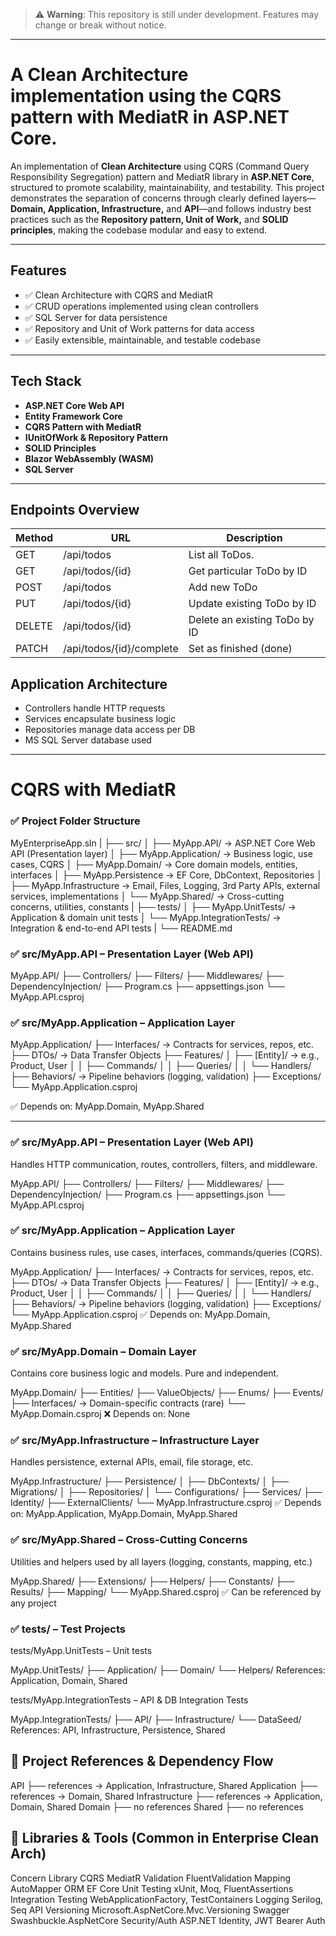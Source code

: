 
> ⚠️ **Warning**: This repository is still under development. Features may change or break without notice.

---


# A Clean Architecture implementation using the CQRS pattern with MediatR in ASP.NET Core.

An implementation of **Clean Architecture** using CQRS (Command Query Responsibility Segregation) pattern and MediatR library in **ASP.NET Core**, structured to promote scalability, maintainability, and testability. This project demonstrates the separation of concerns through clearly defined layers—**Domain, Application, Infrastructure,** and **API**—and follows industry best practices such as the **Repository pattern, Unit of Work,** and **SOLID principles**, making the codebase modular and easy to extend.

---

## Features

- ✅ Clean Architecture with CQRS and MediatR
- ✅ CRUD operations implemented using clean controllers
- ✅ SQL Server for data persistence
- ✅ Repository and Unit of Work patterns for data access
- ✅ Easily extensible, maintainable, and testable codebase

---

## Tech Stack

- **ASP.NET Core Web API**
- **Entity Framework Core**
- **CQRS Pattern with MediatR**
- **IUnitOfWork & Repository Pattern**
- **SOLID Principles**
- **Blazor WebAssembly (WASM)**
- **SQL Server**

---

## Endpoints Overview

| Method | URL                         | Description                     |
|--------|-----------------------------|---------------------------------|
| GET    | /api/todos                  | List all ToDos.                 |
| GET    | /api/todos/{id}             | Get particular ToDo by ID       |
| POST   | /api/todos                  | Add new ToDo                    |
| PUT    | /api/todos/{id}             | Update existing ToDo by ID      |
| DELETE | /api/todos/{id}             | Delete an existing ToDo by ID   |
| PATCH  | /api/todos/{id}/complete    | Set as finished (done)          |

## Application Architecture

- Controllers handle HTTP requests
- Services encapsulate business logic
- Repositories manage data access per DB
- MS SQL Server database used




---

# CQRS with MediatR

### ✅ Project Folder Structure

MyEnterpriseApp.sln
|
├── src/
│   ├── MyApp.API/                → ASP.NET Core Web API (Presentation layer)
│   ├── MyApp.Application/        → Business logic, use cases, CQRS
│   ├── MyApp.Domain/             → Core domain models, entities, interfaces
│   ├── MyApp.Persistence         → EF Core, DbContext, Repositories
│   ├── MyApp.Infrastructure      → Email, Files, Logging, 3rd Party APIs, external services, implementations
│   └── MyApp.Shared/             → Cross-cutting concerns, utilities, constants
|
├── tests/
│   ├── MyApp.UnitTests/          → Application & domain unit tests
│   └── MyApp.IntegrationTests/   → Integration & end-to-end API tests
|
└── README.md

### ✅ src/MyApp.API – Presentation Layer (Web API)

MyApp.API/
├── Controllers/
├── Filters/
├── Middlewares/
├── DependencyInjection/
├── Program.cs
├── appsettings.json
└── MyApp.API.csproj

### ✅ src/MyApp.Application – Application Layer

MyApp.Application/
├── Interfaces/                  → Contracts for services, repos, etc.
├── DTOs/                        → Data Transfer Objects
├── Features/
│   ├── [Entity]/                → e.g., Product, User
│   │   ├── Commands/
│   │   ├── Queries/
│   │   └── Handlers/
├── Behaviors/                   → Pipeline behaviors (logging, validation)
├── Exceptions/
└── MyApp.Application.csproj

✅ Depends on: MyApp.Domain, MyApp.Shared


---

### ✅ src/MyApp.API – Presentation Layer (Web API)
Handles HTTP communication, routes, controllers, filters, and middleware.

MyApp.API/
├── Controllers/
├── Filters/
├── Middlewares/
├── DependencyInjection/
├── Program.cs
├── appsettings.json
└── MyApp.API.csproj

### ✅ src/MyApp.Application – Application Layer
Contains business rules, use cases, interfaces, commands/queries (CQRS).

MyApp.Application/
├── Interfaces/                  → Contracts for services, repos, etc.
├── DTOs/                        → Data Transfer Objects
├── Features/
│   ├── [Entity]/                → e.g., Product, User
│   │   ├── Commands/
│   │   ├── Queries/
│   │   └── Handlers/
├── Behaviors/                   → Pipeline behaviors (logging, validation)
├── Exceptions/
└── MyApp.Application.csproj
✅ Depends on: MyApp.Domain, MyApp.Shared

### ✅ src/MyApp.Domain – Domain Layer
Contains core business logic and models. Pure and independent.

MyApp.Domain/
├── Entities/
├── ValueObjects/
├── Enums/
├── Events/
├── Interfaces/                 → Domain-specific contracts (rare)
└── MyApp.Domain.csproj
❌ Depends on: None

### ✅ src/MyApp.Infrastructure – Infrastructure Layer
Handles persistence, external APIs, email, file storage, etc.

MyApp.Infrastructure/
├── Persistence/
│   ├── DbContexts/
│   ├── Migrations/
│   ├── Repositories/
│   └── Configurations/
├── Services/
├── Identity/
├── ExternalClients/
└── MyApp.Infrastructure.csproj
✅ Depends on: MyApp.Application, MyApp.Domain, MyApp.Shared

### ✅ src/MyApp.Shared – Cross-Cutting Concerns
Utilities and helpers used by all layers (logging, constants, mapping, etc.)

MyApp.Shared/
├── Extensions/
├── Helpers/
├── Constants/
├── Results/
├── Mapping/
└── MyApp.Shared.csproj
✅ Can be referenced by any project

### ✅ tests/ – Test Projects
tests/MyApp.UnitTests – Unit tests

MyApp.UnitTests/
├── Application/
├── Domain/
└── Helpers/
References: Application, Domain, Shared

tests/MyApp.IntegrationTests – API & DB Integration Tests

MyApp.IntegrationTests/
├── API/
├── Infrastructure/
└── DataSeed/
References: API, Infrastructure, Persistence, Shared


## 🔄 Project References & Dependency Flow

API
├── references → Application, Infrastructure, Shared
Application
├── references → Domain, Shared
Infrastructure
├── references → Application, Domain, Shared
Domain
├── no references
Shared
├── no references


## 🧰 Libraries & Tools (Common in Enterprise Clean Arch)
Concern	                Library
CQRS	                MediatR
Validation	            FluentValidation
Mapping	                AutoMapper
ORM	                    EF Core
Unit Testing	        xUnit, Moq, FluentAssertions
Integration Testing	    WebApplicationFactory, TestContainers
Logging	                Serilog, Seq
API Versioning	        Microsoft.AspNetCore.Mvc.Versioning
Swagger	                Swashbuckle.AspNetCore
Security/Auth	        ASP.NET Identity, JWT Bearer Auth
